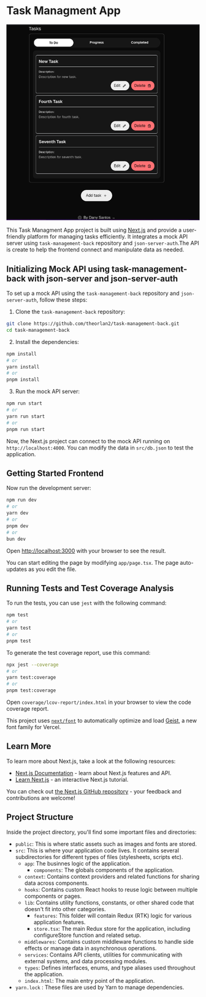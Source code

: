 
# Task Managment App
<img src="/resources/task-managment.png">

This Task Managment App project is built using [Next.js](https://nextjs.org) and provide a user-friendly platform for managing tasks efficiently.
It integrates a mock API server using `task-management-back` repository and `json-server-auth`.The API is create to help the frontend connect and manipulate data as needed.


## Initializing Mock API using task-management-back with json-server and json-server-auth

To set up a mock API using the `task-management-back` repository and `json-server-auth`, follow these steps:

1. Clone the `task-management-back` repository:

```bash
git clone https://github.com/theorlan2/task-management-back.git
cd task-management-back
```

2. Install the dependencies:

```bash
npm install
# or
yarn install
# or
pnpm install
```

3. Run the mock API server:

```bash
npm run start
# or
yarn run start
# or
pnpm run start
```

Now, the Next.js project can connect to the mock API running on `http://localhost:4000`. You can modify the data in `src/db.json` to test the application.

## Getting Started Frontend

Now run the development server:

```bash
npm run dev
# or
yarn dev
# or
pnpm dev
# or
bun dev
```

Open [http://localhost:3000](http://localhost:3000) with your browser to see the result.

You can start editing the page by modifying `app/page.tsx`. The page auto-updates as you edit the file.

## Running Tests and Test Coverage Analysis

To run the tests, you can use `jest` with the following command:

```bash
npm test
# or
yarn test
# or
pnpm test
```

To generate the test coverage report, use this command:

```bash
npx jest --coverage
# or
yarn test:coverage
# or
pnpm test:coverage
```

Open `coverage/lcov-report/index.html` in your browser to view the code coverage report.

This project uses [`next/font`](https://nextjs.org/docs/app/building-your-application/optimizing/fonts) to automatically optimize and load [Geist](https://vercel.com/font), a new font family for Vercel.

## Learn More

To learn more about Next.js, take a look at the following resources:

- [Next.js Documentation](https://nextjs.org/docs) - learn about Next.js features and API.
- [Learn Next.js](https://nextjs.org/learn) - an interactive Next.js tutorial.

You can check out [the Next.js GitHub repository](https://github.com/vercel/next.js) - your feedback and contributions are welcome!


## Project Structure

Inside the project directory, you'll find some important files and directories:

- `public`: This is where static assets such as images and fonts are stored.
- `src`: This is where your application code lives. It contains several subdirectories for different types of files (stylesheets, scripts etc).
  - `app`: The businnes logic of the application.
    - `components`: The globals components of the application.
  - `context`: Contains context providers and related functions for sharing data across components.
  - `hooks`: Contains custom React hooks to reuse logic between multiple components or pages.
  - `lib`: Contains utility functions, constants, or other shared code that doesn't fit into other categories.
    - `features`: This folder will contain Redux (RTK) logic for various application features.
    - `store.tsx`: The main Redux store for the application, including configureStore function and related setup.
  - `middlewares`: Contains custom middleware functions to handle side effects or manage data in asynchronous operations.
  - `services`: Contains API clients, utilities for communicating with external systems, and data processing modules.
  - `types`: Defines interfaces, enums, and type aliases used throughout the application.
  - `index.html`: The main entry point of the application.
- `yarn.lock` : These files are used by Yarn to manage dependencies.
